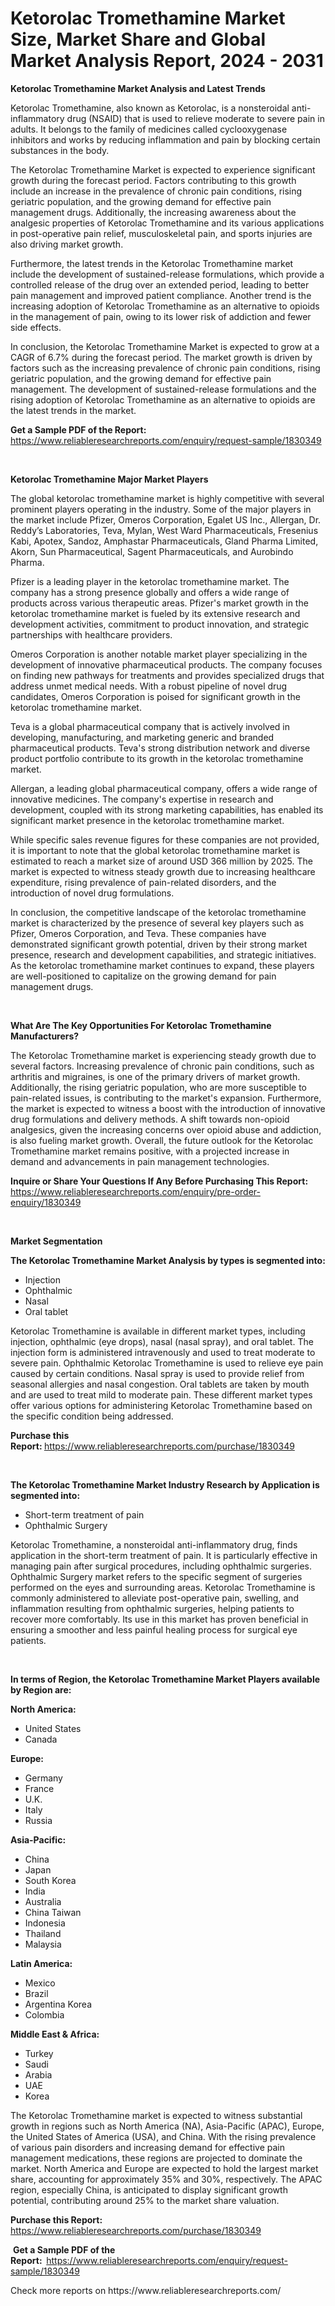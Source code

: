 <p><h1>Ketorolac Tromethamine Market Size, Market Share and Global Market Analysis Report, 2024 - 2031</h1></p><p><strong>Ketorolac Tromethamine Market Analysis and Latest Trends</strong></p>
<p><p>Ketorolac Tromethamine, also known as Ketorolac, is a nonsteroidal anti-inflammatory drug (NSAID) that is used to relieve moderate to severe pain in adults. It belongs to the family of medicines called cyclooxygenase inhibitors and works by reducing inflammation and pain by blocking certain substances in the body.</p><p>The Ketorolac Tromethamine Market is expected to experience significant growth during the forecast period. Factors contributing to this growth include an increase in the prevalence of chronic pain conditions, rising geriatric population, and the growing demand for effective pain management drugs. Additionally, the increasing awareness about the analgesic properties of Ketorolac Tromethamine and its various applications in post-operative pain relief, musculoskeletal pain, and sports injuries are also driving market growth.</p><p>Furthermore, the latest trends in the Ketorolac Tromethamine market include the development of sustained-release formulations, which provide a controlled release of the drug over an extended period, leading to better pain management and improved patient compliance. Another trend is the increasing adoption of Ketorolac Tromethamine as an alternative to opioids in the management of pain, owing to its lower risk of addiction and fewer side effects.</p><p>In conclusion, the Ketorolac Tromethamine Market is expected to grow at a CAGR of 6.7% during the forecast period. The market growth is driven by factors such as the increasing prevalence of chronic pain conditions, rising geriatric population, and the growing demand for effective pain management. The development of sustained-release formulations and the rising adoption of Ketorolac Tromethamine as an alternative to opioids are the latest trends in the market.</p></p>
<p><strong>Get a Sample PDF of the Report:&nbsp;</strong> <a href="https://www.reliableresearchreports.com/enquiry/request-sample/1830349">https://www.reliableresearchreports.com/enquiry/request-sample/1830349</a></p>
<p>&nbsp;</p>
<p><strong>Ketorolac Tromethamine Major Market Players</strong></p>
<p><p>The global ketorolac tromethamine market is highly competitive with several prominent players operating in the industry. Some of the major players in the market include Pfizer, Omeros Corporation, Egalet US Inc., Allergan, Dr. Reddy’s Laboratories, Teva, Mylan, West Ward Pharmaceuticals, Fresenius Kabi, Apotex, Sandoz, Amphastar Pharmaceuticals, Gland Pharma Limited, Akorn, Sun Pharmaceutical, Sagent Pharmaceuticals, and Aurobindo Pharma.</p><p>Pfizer is a leading player in the ketorolac tromethamine market. The company has a strong presence globally and offers a wide range of products across various therapeutic areas. Pfizer's market growth in the ketorolac tromethamine market is fueled by its extensive research and development activities, commitment to product innovation, and strategic partnerships with healthcare providers.</p><p>Omeros Corporation is another notable market player specializing in the development of innovative pharmaceutical products. The company focuses on finding new pathways for treatments and provides specialized drugs that address unmet medical needs. With a robust pipeline of novel drug candidates, Omeros Corporation is poised for significant growth in the ketorolac tromethamine market.</p><p>Teva is a global pharmaceutical company that is actively involved in developing, manufacturing, and marketing generic and branded pharmaceutical products. Teva's strong distribution network and diverse product portfolio contribute to its growth in the ketorolac tromethamine market.</p><p>Allergan, a leading global pharmaceutical company, offers a wide range of innovative medicines. The company's expertise in research and development, coupled with its strong marketing capabilities, has enabled its significant market presence in the ketorolac tromethamine market.</p><p>While specific sales revenue figures for these companies are not provided, it is important to note that the global ketorolac tromethamine market is estimated to reach a market size of around USD 366 million by 2025. The market is expected to witness steady growth due to increasing healthcare expenditure, rising prevalence of pain-related disorders, and the introduction of novel drug formulations.</p><p>In conclusion, the competitive landscape of the ketorolac tromethamine market is characterized by the presence of several key players such as Pfizer, Omeros Corporation, and Teva. These companies have demonstrated significant growth potential, driven by their strong market presence, research and development capabilities, and strategic initiatives. As the ketorolac tromethamine market continues to expand, these players are well-positioned to capitalize on the growing demand for pain management drugs.</p></p>
<p>&nbsp;</p>
<p><strong>What Are The Key Opportunities For Ketorolac Tromethamine Manufacturers?</strong></p>
<p><p>The Ketorolac Tromethamine market is experiencing steady growth due to several factors. Increasing prevalence of chronic pain conditions, such as arthritis and migraines, is one of the primary drivers of market growth. Additionally, the rising geriatric population, who are more susceptible to pain-related issues, is contributing to the market's expansion. Furthermore, the market is expected to witness a boost with the introduction of innovative drug formulations and delivery methods. A shift towards non-opioid analgesics, given the increasing concerns over opioid abuse and addiction, is also fueling market growth. Overall, the future outlook for the Ketorolac Tromethamine market remains positive, with a projected increase in demand and advancements in pain management technologies.</p></p>
<p><strong>Inquire or Share Your Questions If Any Before Purchasing This Report:</strong> <a href="https://www.reliableresearchreports.com/enquiry/pre-order-enquiry/1830349">https://www.reliableresearchreports.com/enquiry/pre-order-enquiry/1830349</a></p>
<p>&nbsp;</p>
<p><strong>Market Segmentation</strong></p>
<p><strong>The Ketorolac Tromethamine Market Analysis by types is segmented into:</strong></p>
<p><ul><li>Injection</li><li>Ophthalmic</li><li>Nasal</li><li>Oral tablet</li></ul></p>
<p><p>Ketorolac Tromethamine is available in different market types, including injection, ophthalmic (eye drops), nasal (nasal spray), and oral tablet. The injection form is administered intravenously and used to treat moderate to severe pain. Ophthalmic Ketorolac Tromethamine is used to relieve eye pain caused by certain conditions. Nasal spray is used to provide relief from seasonal allergies and nasal congestion. Oral tablets are taken by mouth and are used to treat mild to moderate pain. These different market types offer various options for administering Ketorolac Tromethamine based on the specific condition being addressed.</p></p>
<p><strong>Purchase this Report:&nbsp;</strong><a href="https://www.reliableresearchreports.com/purchase/1830349">https://www.reliableresearchreports.com/purchase/1830349</a></p>
<p>&nbsp;</p>
<p><strong>The Ketorolac Tromethamine Market Industry Research by Application is segmented into:</strong></p>
<p><ul><li>Short-term treatment of pain</li><li>Ophthalmic Surgery</li></ul></p>
<p><p>Ketorolac Tromethamine, a nonsteroidal anti-inflammatory drug, finds application in the short-term treatment of pain. It is particularly effective in managing pain after surgical procedures, including ophthalmic surgeries. Ophthalmic Surgery market refers to the specific segment of surgeries performed on the eyes and surrounding areas. Ketorolac Tromethamine is commonly administered to alleviate post-operative pain, swelling, and inflammation resulting from ophthalmic surgeries, helping patients to recover more comfortably. Its use in this market has proven beneficial in ensuring a smoother and less painful healing process for surgical eye patients.</p></p>
<p>&nbsp;</p>
<p><strong>In terms of Region, the Ketorolac Tromethamine Market Players available by Region are:</strong></p>
<p>
    <p> <strong> North America: </strong>
        <ul>
            <li>United States</li>
            <li>Canada</li>
        </ul>
        </p> 
    <p> <strong> Europe: </strong>
        <ul>
            <li>Germany</li>
            <li>France</li>
            <li>U.K.</li>
            <li>Italy</li>
            <li>Russia</li>
        </ul>
        </p> 
    <p> <strong> Asia-Pacific: </strong>
        <ul>
            <li>China</li>
            <li>Japan</li>
            <li>South Korea</li>
            <li>India</li>
            <li>Australia</li>
            <li>China Taiwan</li>
            <li>Indonesia</li>
            <li>Thailand</li>
            <li>Malaysia</li>
        </ul>
        </p> 
    <p> <strong> Latin America: </strong>
        <ul>
            <li>Mexico</li>
            <li>Brazil</li>
            <li>Argentina Korea</li>
            <li>Colombia</li>
        </ul>
        </p> 
    <p> <strong> Middle East & Africa: </strong>
        <ul>
            <li>Turkey</li>
            <li>Saudi</li>
            <li>Arabia</li>
            <li>UAE</li>
            <li>Korea</li>
        </ul>
    </p>
    </p>
<p><p>The Ketorolac Tromethamine market is expected to witness substantial growth in regions such as North America (NA), Asia-Pacific (APAC), Europe, the United States of America (USA), and China. With the rising prevalence of various pain disorders and increasing demand for effective pain management medications, these regions are projected to dominate the market. North America and Europe are expected to hold the largest market share, accounting for approximately 35% and 30%, respectively. The APAC region, especially China, is anticipated to display significant growth potential, contributing around 25% to the market share valuation.</p></p>
<p><strong>Purchase this Report: </strong><a href="https://www.reliableresearchreports.com/purchase/1830349">https://www.reliableresearchreports.com/purchase/1830349</a></p>
<p>&nbsp;<strong>Get a Sample PDF of the Report:&nbsp;&nbsp;</strong><a href="https://www.reliableresearchreports.com/enquiry/request-sample/1830349">https://www.reliableresearchreports.com/enquiry/request-sample/1830349</a></p>
<p><strong></strong></p>
<p>Check more reports on https://www.reliableresearchreports.com/</p>